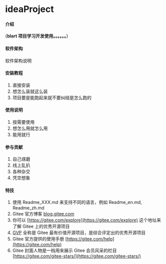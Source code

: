 # ideaProject

#### 介绍
{**blart 项目学习开发使用。。。。。。**}

#### 软件架构
软件架构说明


#### 安装教程

1.  直接安装
2.  想怎么装就这么装
3.  项目要是能跑起来就不要纠结是怎么跑的

#### 使用说明

1.  按需要使用
2.  想怎么用就怎么用
3.  能用就行

#### 参与贡献

1.  自己琢磨
2.  线上乱扒
3.  各种杂交
4.  凭空想象


#### 特技

1.  使用 Readme\_XXX.md 来支持不同的语言，例如 Readme\_en.md, Readme\_zh.md
2.  Gitee 官方博客 [blog.gitee.com](https://blog.gitee.com)
3.  你可以 [https://gitee.com/explore](https://gitee.com/explore) 这个地址来了解 Gitee 上的优秀开源项目
4.  [GVP](https://gitee.com/gvp) 全称是 Gitee 最有价值开源项目，是综合评定出的优秀开源项目
5.  Gitee 官方提供的使用手册 [https://gitee.com/help](https://gitee.com/help)
6.  Gitee 封面人物是一档用来展示 Gitee 会员风采的栏目 [https://gitee.com/gitee-stars/](https://gitee.com/gitee-stars/)
